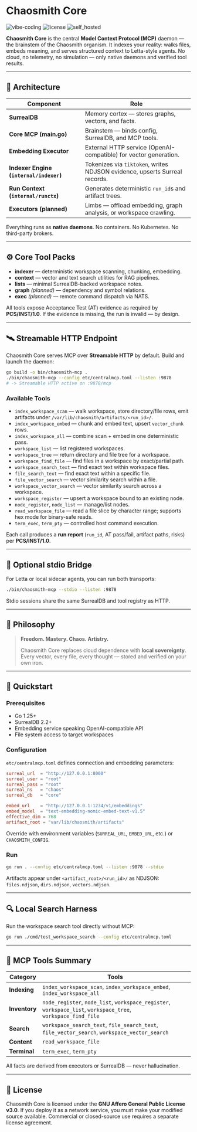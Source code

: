 # Chaosmith Core

![vibe-coding](https://img.shields.io/badge/vibe_coding-heavy-orange)
![license](https://img.shields.io/badge/license-AGPLv3-blue)
![self\_hosted](https://img.shields.io/badge/self--hosted-only-black)

**Chaosmith Core** is the central **Model Context Protocol (MCP)** daemon — the brainstem of the Chaosmith organism.
It indexes your reality: walks files, embeds meaning, and serves structured context to Letta-style agents.
No cloud, no telemetry, no simulation — only native daemons and verified tool results.

---

## 🔩 Architecture

| Component                               | Role                                                                       |
| --------------------------------------- | -------------------------------------------------------------------------- |
| **SurrealDB**                           | Memory cortex — stores graphs, vectors, and facts.                         |
| **Core MCP (main.go)**                  | Brainstem — binds config, SurrealDB, and MCP tools.                        |
| **Embedding Executor**                  | External HTTP service (OpenAI-compatible) for vector generation.           |
| **Indexer Engine (`internal/indexer`)** | Tokenizes via `tiktoken`, writes NDJSON evidence, upserts Surreal records. |
| **Run Context (`internal/runctx`)**     | Generates deterministic `run_id`s and artifact trees.                      |
| **Executors (planned)**                 | Limbs — offload embedding, graph analysis, or workspace crawling.          |

Everything runs as **native daemons**. No containers. No Kubernetes. No third-party brokers.

---

## ⚙️ Core Tool Packs

* **indexer** — deterministic workspace scanning, chunking, embedding.
* **context** — vector and text search utilities for RAG pipelines.
* **lists** — minimal SurrealDB-backed workspace notes.
* **graph** *(planned)* — dependency and symbol relations.
* **exec** *(planned)* — remote command dispatch via NATS.

All tools expose Acceptance Test (AT) evidence as required by **PCS/INST/1.0**.
If the evidence is missing, the run is invalid — by design.

---

## 🛰️ Streamable HTTP Endpoint

Chaosmith Core serves MCP over **Streamable HTTP** by default.
Build and launch the daemon:

```bash
go build -o bin/chaosmith-mcp .
./bin/chaosmith-mcp --config etc/centralmcp.toml --listen :9878
# -> Streamable HTTP active on :9878/mcp
```

### Available Tools

* `index_workspace_scan` — walk workspace, store directory/file rows, emit artifacts under `/var/lib/chaosmith/artifacts/<run_id>/`.
* `index_workspace_embed` — chunk and embed text, upsert `vector_chunk` rows.
* `index_workspace_all` — combine scan + embed in one deterministic pass.
* `workspace_list` — list registered workspaces.
* `workspace_tree` — return directory and file tree for a workspace.
* `workspace_find_file` — find files in a workspace by exact/partial path.
* `workspace_search_text` — find exact text within workspace files.
* `file_search_text` — find exact text within a specific file.
* `file_vector_search` — vector similarity search within a file.
* `workspace_vector_search` — vector similarity search across a workspace.
* `workspace_register` — upsert a workspace bound to an existing node.
* `node_register`, `node_list` — manage/list nodes.
* `read_workspace_file` — read a file slice by character range; supports hex mode for binary-safe reads.
* `term_exec`, `term_pty` — controlled host command execution.

Each call produces a **run report** (`run_id`, AT pass/fail, artifact paths, risks) per **PCS/INST/1.0**.

---

## 🔌 Optional stdio Bridge

For Letta or local sidecar agents, you can run both transports:

```bash
./bin/chaosmith-mcp --stdio --listen :9878
```

Stdio sessions share the same SurrealDB and tool registry as HTTP.

---

## 🧠 Philosophy

> **Freedom. Mastery. Chaos. Artistry.**
>
> Chaosmith Core replaces cloud dependence with **local sovereignty**.
> Every vector, every file, every thought — stored and verified on your own iron.

---

## 🧰 Quickstart

### Prerequisites

* Go 1.25+
* SurrealDB 2.2+
* Embedding service speaking OpenAI-compatible API
* File system access to target workspaces

### Configuration

`etc/centralmcp.toml` defines connection and embedding parameters:

```toml
surreal_url  = "http://127.0.0.1:8000"
surreal_user = "root"
surreal_pass = "root"
surreal_ns   = "chaos"
surreal_db   = "core"

embed_url    = "http://127.0.0.1:1234/v1/embeddings"
embed_model  = "text-embedding-nomic-embed-text-v1.5"
effective_dim = 768
artifact_root = "var/lib/chaosmith/artifacts"
```

Override with environment variables (`SURREAL_URL`, `EMBED_URL`, etc.) or `CHAOSMITH_CONFIG`.

### Run

```bash
go run . --config etc/centralmcp.toml --listen :9878 --stdio
```

Artifacts appear under `<artifact_root>/<run_id>/` as NDJSON: `files.ndjson`, `dirs.ndjson`, `vectors.ndjson`.

---

## 🔍 Local Search Harness

Run the workspace search tool directly without MCP:

```bash
go run ./cmd/test_workspace_search --config etc/centralmcp.toml
```

---

## 🧮 MCP Tools Summary

| Category      | Tools                                                                                                                          |
| ------------- | ------------------------------------------------------------------------------------------------------------------------------ |
| **Indexing**  | `index_workspace_scan`, `index_workspace_embed`, `index_workspace_all`                                                         |
| **Inventory** | `node_register`, `node_list`, `workspace_register`, `workspace_list`, `workspace_tree`, `workspace_find_file`                 |
| **Search**    | `workspace_search_text`, `file_search_text`, `file_vector_search`, `workspace_vector_search`                                   |
| **Content**   | `read_workspace_file`                                                                                                          |
| **Terminal**  | `term_exec`, `term_pty`                                                                                                        |

All facts are derived from executors or SurrealDB — never hallucination.

---

## 🧾 License

Chaosmith Core is licensed under the **GNU Affero General Public License v3.0**.
If you deploy it as a network service, you must make your modified source available.
Commercial or closed-source use requires a separate license agreement.
